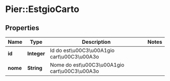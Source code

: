 # Pier::EstgioCarto

## Properties
Name | Type | Description | Notes
------------ | ------------- | ------------- | -------------
**id** | **Integer** | Id do est\u00C3\u00A1gio cart\u00C3\u00A3o | 
**nome** | **String** | Nome do est\u00C3\u00A1gio cart\u00C3\u00A3o | 



